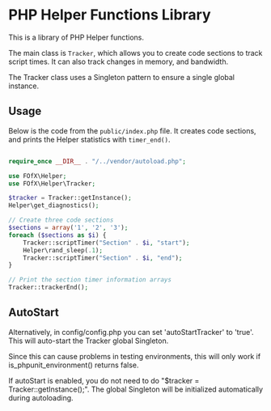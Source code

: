 # PHP Helper Functions Library

This is a library of PHP Helper functions.

The main class is `Tracker`, which allows you to create code sections to track script times. It can also track changes in memory, and bandwidth.

The Tracker class uses a Singleton pattern to ensure a single global instance.

## Usage

Below is the code from the `public/index.php` file. It creates code sections, and prints the Helper statistics with `timer_end()`.

```php

require_once __DIR__ . "/../vendor/autoload.php";

use FOfX\Helper;
use FOfX\Helper\Tracker;

$tracker = Tracker::getInstance();
Helper\get_diagnostics();

// Create three code sections
$sections = array('1', '2', '3');
foreach ($sections as $i) {
    Tracker::scriptTimer("Section" . $i, "start");
    Helper\rand_sleep(.1);
    Tracker::scriptTimer("Section" . $i, "end");
}

// Print the section timer information arrays
Tracker::trackerEnd();
```

## AutoStart

Alternatively, in config/config.php you can set 'autoStartTracker' to 'true'. This will auto-start the Tracker global Singleton.

Since this can cause problems in testing environments, this will only work if is_phpunit_environment() returns false.

If autoStart is enabled, you do not need to do "$tracker = Tracker::getInstance();". The global Singleton will be initialized automatically during autoloading.